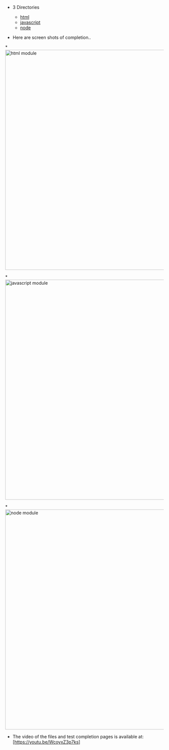 * 3 Directories
  * [html](html)
  * [javascript](javascript)
  * [node](node)

* Here are screen shots of completion..
  
*<img alt="html module" src="https://github.com/mallywal/cs533-f23/assets/144044644/20bedbaa-d5ec-4ccf-bbc5-0c0ad7eb42eb" width="700">

*<img alt="javascript module" src="https://github.com/mallywal/cs533-f23/assets/144044644/61306156-0465-4d2c-aa10-7f98cf17b8b1" width="700">

*<img alt="node module" src="https://github.com/mallywal/cs533-f23/assets/144044644/c6617775-f6f2-4987-b289-9d14e77c4cf5" width="700">


* The video of the files and test completion pages is available at: [https://youtu.be/WcoyxZ3p7ks]

